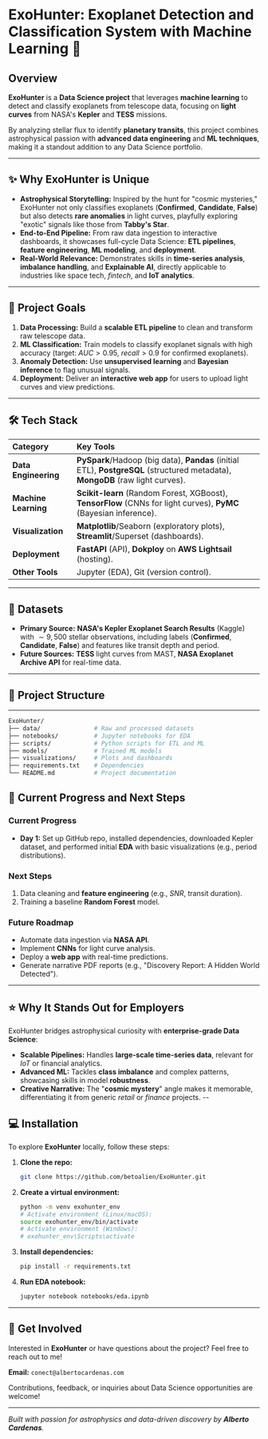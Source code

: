 # ExoHunter: Exoplanet Detection and Classification System with Machine Learning 🔭

## Overview

**ExoHunter** is a **Data Science project** that leverages **machine learning** to detect and classify exoplanets from telescope data, focusing on **light curves** from NASA's **Kepler** and **TESS** missions.

By analyzing stellar flux to identify **planetary transits**, this project combines astrophysical passion with **advanced data engineering** and **ML techniques**, making it a standout addition to any Data Science portfolio.

---

## ✨ Why ExoHunter is Unique

* **Astrophysical Storytelling:** Inspired by the hunt for "cosmic mysteries," ExoHunter not only classifies exoplanets (**Confirmed**, **Candidate**, **False**) but also detects **rare anomalies** in light curves, playfully exploring "exotic" signals like those from **Tabby's Star**.
* **End-to-End Pipeline:** From raw data ingestion to interactive dashboards, it showcases full-cycle Data Science: **ETL pipelines**, **feature engineering**, **ML modeling**, and **deployment**.
* **Real-World Relevance:** Demonstrates skills in **time-series analysis**, **imbalance handling**, and **Explainable AI**, directly applicable to industries like space tech, *fintech*, and **IoT analytics**.

---

## 🎯 Project Goals

1.  **Data Processing:** Build a **scalable ETL pipeline** to clean and transform raw telescope data.
2.  **ML Classification:** Train models to classify exoplanet signals with high accuracy (target: $AUC > 0.95$, $recall > 0.9$ for confirmed exoplanets).
3.  **Anomaly Detection:** Use **unsupervised learning** and **Bayesian inference** to flag unusual signals.
4.  **Deployment:** Deliver an **interactive web app** for users to upload light curves and view predictions.

---

## 🛠️ Tech Stack

| Category | Key Tools |
| :--- | :--- |
| **Data Engineering** | **PySpark**/Hadoop (big data), **Pandas** (initial ETL), **PostgreSQL** (structured metadata), **MongoDB** (raw light curves). |
| **Machine Learning** | **Scikit-learn** (Random Forest, XGBoost), **TensorFlow** (CNNs for light curves), **PyMC** (Bayesian inference). |
| **Visualization** | **Matplotlib**/Seaborn (exploratory plots), **Streamlit**/Superset (dashboards). |
| **Deployment** | **FastAPI** (API), **Dokploy** on **AWS Lightsail** (hosting). |
| **Other Tools** | Jupyter (EDA), Git (version control). |

---

## 📂 Datasets

* **Primary Source:** **NASA's Kepler Exoplanet Search Results** (Kaggle) with $\sim9,500$ stellar observations, including labels (**Confirmed**, **Candidate**, **False**) and features like transit depth and period.
* **Future Sources:** **TESS** light curves from MAST, **NASA Exoplanet Archive API** for real-time data.

---

## 🌳 Project Structure

---
```bash
ExoHunter/
├── data/               # Raw and processed datasets
├── notebooks/          # Jupyter notebooks for EDA
├── scripts/            # Python scripts for ETL and ML
├── models/             # Trained ML models
├── visualizations/     # Plots and dashboards
├── requirements.txt    # Dependencies
└── README.md           # Project documentation
```

## 🚀 Current Progress and Next Steps

### Current Progress
* **Day 1:** Set up GitHub repo, installed dependencies, downloaded Kepler dataset, and performed initial **EDA** with basic visualizations (e.g., period distributions).

### Next Steps
1.  Data cleaning and **feature engineering** (e.g., $SNR$, transit duration).
2.  Training a baseline **Random Forest** model.

### Future Roadmap
* Automate data ingestion via **NASA API**.
* Implement **CNNs** for light curve analysis.
* Deploy a **web app** with real-time predictions.
* Generate narrative PDF reports (e.g., "Discovery Report: A Hidden World Detected").

---

## ⭐ Why It Stands Out for Employers

ExoHunter bridges astrophysical curiosity with **enterprise-grade Data Science**:

* **Scalable Pipelines:** Handles **large-scale time-series data**, relevant for *IoT* or financial analytics.
* **Advanced ML:** Tackles **class imbalance** and complex patterns, showcasing skills in model **robustness**.
* **Creative Narrative:** The "**cosmic mystery**" angle makes it memorable, differentiating it from generic *retail* or *finance* projects.
--

## 💻 Installation

To explore **ExoHunter** locally, follow these steps:

1.  **Clone the repo:**
    ```bash
    git clone https://github.com/betoalien/ExoHunter.git
    ```
2.  **Create a virtual environment:**
    ```bash
    python -m venv exohunter_env
    # Activate environment (Linux/macOS):
    source exohunter_env/bin/activate
    # Activate environment (Windows):
    # exohunter_env\Scripts\activate
    ```
3.  **Install dependencies:**
    ```bash
    pip install -r requirements.txt
    ```
4.  **Run EDA notebook:**
    ```bash
    jupyter notebook notebooks/eda.ipynb
    ```

---

## 🤝 Get Involved

Interested in **ExoHunter** or have questions about the project? Feel free to reach out to me!

**Email:** `conect@albertocardenas.com`

Contributions, feedback, or inquiries about Data Science opportunities are welcome!

***

*Built with passion for astrophysics and data-driven discovery by **Alberto Cardenas**.*